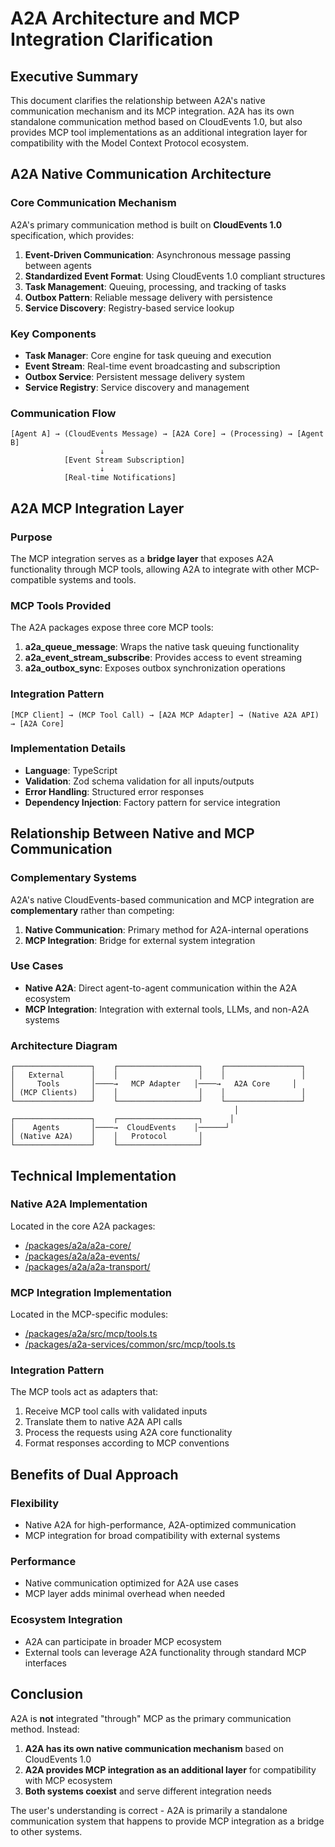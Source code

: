 # A2A Architecture and MCP Integration Clarification

## Executive Summary

This document clarifies the relationship between A2A's native communication mechanism and its MCP integration. A2A has its own standalone communication method based on CloudEvents 1.0, but also provides MCP tool implementations as an additional integration layer for compatibility with the Model Context Protocol ecosystem.

## A2A Native Communication Architecture

### Core Communication Mechanism

A2A's primary communication method is built on **CloudEvents 1.0** specification, which provides:

1. **Event-Driven Communication**: Asynchronous message passing between agents
2. **Standardized Event Format**: Using CloudEvents 1.0 compliant structures
3. **Task Management**: Queuing, processing, and tracking of tasks
4. **Outbox Pattern**: Reliable message delivery with persistence
5. **Service Discovery**: Registry-based service lookup

### Key Components

- **Task Manager**: Core engine for task queuing and execution
- **Event Stream**: Real-time event broadcasting and subscription
- **Outbox Service**: Persistent message delivery system
- **Service Registry**: Service discovery and management

### Communication Flow

```
[Agent A] → (CloudEvents Message) → [A2A Core] → (Processing) → [Agent B]
                    ↓
            [Event Stream Subscription]
                    ↓
            [Real-time Notifications]
```

## A2A MCP Integration Layer

### Purpose

The MCP integration serves as a **bridge layer** that exposes A2A functionality through MCP tools, allowing A2A to integrate with other MCP-compatible systems and tools.

### MCP Tools Provided

The A2A packages expose three core MCP tools:

1. **a2a_queue_message**: Wraps the native task queuing functionality
2. **a2a_event_stream_subscribe**: Provides access to event streaming
3. **a2a_outbox_sync**: Exposes outbox synchronization operations

### Integration Pattern

```
[MCP Client] → (MCP Tool Call) → [A2A MCP Adapter] → (Native A2A API) → [A2A Core]
```

### Implementation Details

- **Language**: TypeScript
- **Validation**: Zod schema validation for all inputs/outputs
- **Error Handling**: Structured error responses
- **Dependency Injection**: Factory pattern for service integration

## Relationship Between Native and MCP Communication

### Complementary Systems

A2A's native CloudEvents-based communication and MCP integration are **complementary** rather than competing:

1. **Native Communication**: Primary method for A2A-internal operations
2. **MCP Integration**: Bridge for external system integration

### Use Cases

- **Native A2A**: Direct agent-to-agent communication within the A2A ecosystem
- **MCP Integration**: Integration with external tools, LLMs, and non-A2A systems

### Architecture Diagram

```
┌─────────────────┐    ┌──────────────────┐    ┌─────────────────┐
│   External      │    │                  │    │                 │
│     Tools       │────→   MCP Adapter   │────→   A2A Core     │
│ (MCP Clients)   │    │                  │    │                 │
└─────────────────┘    └──────────────────┘    └─────────────────┘
                                                  │
┌─────────────────┐    ┌──────────────────┐      │
│    Agents       │────→  CloudEvents    │──────┘
│ (Native A2A)    │    │   Protocol       │
└─────────────────┘    └──────────────────┘
```

## Technical Implementation

### Native A2A Implementation

Located in the core A2A packages:

- [/packages/a2a/a2a-core/](file:///Users/jamiecraik/.Cortex-OS/packages/a2a/a2a-core/)
- [/packages/a2a/a2a-events/](file:///Users/jamiecraik/.Cortex-OS/packages/a2a/a2a-events/)
- [/packages/a2a/a2a-transport/](file:///Users/jamiecraik/.Cortex-OS/packages/a2a/a2a-transport/)

### MCP Integration Implementation

Located in the MCP-specific modules:

- [/packages/a2a/src/mcp/tools.ts](file:///Users/jamiecraik/.Cortex-OS/packages/a2a/src/mcp/tools.ts)
- [/packages/a2a-services/common/src/mcp/tools.ts](file:///Users/jamiecraik/.Cortex-OS/packages/a2a-services/common/src/mcp/tools.ts)

### Integration Pattern

The MCP tools act as adapters that:

1. Receive MCP tool calls with validated inputs
2. Translate them to native A2A API calls
3. Process the requests using A2A core functionality
4. Format responses according to MCP conventions

## Benefits of Dual Approach

### Flexibility

- Native A2A for high-performance, A2A-optimized communication
- MCP integration for broad compatibility with external systems

### Performance

- Native communication optimized for A2A use cases
- MCP layer adds minimal overhead when needed

### Ecosystem Integration

- A2A can participate in broader MCP ecosystem
- External tools can leverage A2A functionality through standard MCP interfaces

## Conclusion

A2A is **not** integrated "through" MCP as the primary communication method. Instead:

1. **A2A has its own native communication mechanism** based on CloudEvents 1.0
2. **A2A provides MCP integration as an additional layer** for compatibility with MCP ecosystem
3. **Both systems coexist** and serve different integration needs

The user's understanding is correct - A2A is primarily a standalone communication system that happens to provide MCP integration as a bridge to other systems.
